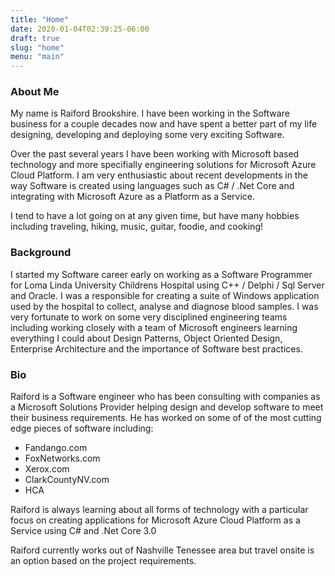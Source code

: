 ```yaml
---
title: "Home"
date: 2020-01-04T02:39:25-06:00
draft: true
slug: "home"
menu: "main"
---
```


### About Me
My name is Raiford Brookshire. I have been working in the Software business for a couple decades now and have spent a better part of my life designing, developing and deploying some very exciting Software.

Over the past several years I have been working with Microsoft based technology
 and more specifially engineering solutions for Microsoft Azure Cloud Platform. I am very enthusiastic about recent developments in the way Software is created using languages such as C# / .Net Core and integrating with Microsoft Azure as a Platform as a Service.
 
I tend to have a lot going on at any given time, but have many hobbies including traveling, hiking, music, guitar, foodie,  and cooking!


### Background
I started my Software career early on working as a Software Programmer for Loma Linda University Childrens Hospital using C++ / Delphi / Sql Server and Oracle. I was a responsible for creating a suite of Windows application used by the hospital to collect, analyse and diagnose blood samples. I was very fortunate to work on some very disciplined engineering teams including working closely with a team of Microsoft engineers learning everything I could about Design Patterns, Object Oriented Design, Enterprise Architecture and the importance of Software best practices.




### Bio
Raiford is a Software engineer who has been consulting with companies as a Microsoft Solutions Provider helping design and develop software to meet their business requirements. He has worked on some of of the most cutting edge pieces of software including:

- Fandango.com
- FoxNetworks.com
- Xerox.com
- ClarkCountyNV.com
- HCA

Raiford is always learning about all forms of technology with a particular focus on creating applications for Microsoft Azure Cloud Platform as a Service using C# and .Net Core 3.0

Raiford currently works out of Nashville Tenessee area but travel onsite is an option based on the project requirements.